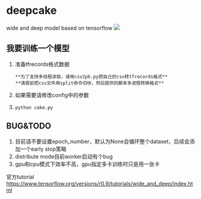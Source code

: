 # deepcake
wide and deep model based on tensorflow
![](https://www.tensorflow.org/versions/r0.9/images/wide_n_deep.svg)

## 我要训练一个模型

1. 准备tfrecords格式数据

       **为了支持多线程读取，请用csv2pb.py把自己的csv转tfrecords格式**
       **请提前把csv文件用split命令切块，然后提供的脚本多进程转换格式**
       
2.  如果需要请修改config中的参数
3. ``` python cake.py ```

## BUG&TODO

1. 目前请不要设置epoch_number，默认为None会循环整个dataset，后续会添加一个early stop策略
2. distribute mode目前worker启动有个bug
3. gpu和cpu模式下效率不高，gpu指定多卡训练时只是用一张卡

官方tutorial
https://www.tensorflow.org/versions/r0.9/tutorials/wide_and_deep/index.html
